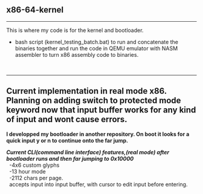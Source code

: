 ## x86-64-kernel

---
This is where my code is for the kernel and bootloader.
+ bash script (kernel_testing_batch.bat) to run and concatenate the binaries together and run the code in QEMU emulator with NASM assembler to turn x86 assembly code to binaries.<br>
<br>

---
Current implementation in real mode x86. Planning on adding switch to protected mode keyword now that input buffer works for any kind of input and wont cause errors.
---

**I developped my bootloader in another repository. On boot it looks for a quick input y or n to continue onto the far jump.** <br>

***Current CLI(command line interface) features,(real mode) after bootloader runs and then far jumping to 0x10000*** <br>
&nbsp;&nbsp;-4x6 custom glyphs<br>
&nbsp;&nbsp;-13 hour mode<br>
&nbsp;&nbsp;-2112 chars per page.<br>
&nbsp;&nbsp;accepts input into input buffer, with cursor to edit input before entering.<br>


